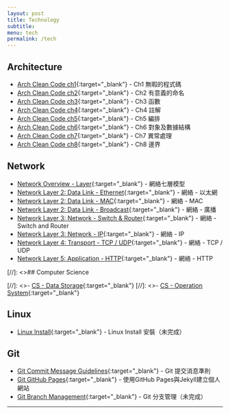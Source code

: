 ```yaml
---
layout: post
title: Technology
subtitle:
menu: tech
permalink: /tech
---
```


## Architecture

- [Arch Clean Code ch1](http://www.hauchenglee.com/tech/2020/01/05/clean-code-ch1.html){:target="_blank"} - Ch1 無暇的程式碼
- [Arch Clean Code ch2](http://www.hauchenglee.com/tech/2020/01/06/clean-code-ch2.html){:target="_blank"} - Ch2 有意義的命名
- [Arch Clean Code ch3](http://www.hauchenglee.com/tech/2020/01/07/clean-code-ch3.html){:target="_blank"} - Ch3 函數
- [Arch Clean Code ch4](http://www.hauchenglee.com/tech/2020/01/08/clean-code-ch4.html){:target="_blank"} - Ch4 註解
- [Arch Clean Code ch5](http://www.hauchenglee.com/tech/2020/01/09/clean-code-ch5.html){:target="_blank"} - Ch5 編排
- [Arch Clean Code ch6](http://www.hauchenglee.com/tech/2020/01/10/clean-code-ch6.html){:target="_blank"} - Ch6 對象及數據結構
- [Arch Clean Code ch7](http://www.hauchenglee.com/tech/2020/01/11/clean-code-ch7.html){:target="_blank"} - Ch7 異常處理
- [Arch Clean Code ch8](http://www.hauchenglee.com/tech/2020/01/12/clean-code-ch8.html){:target="_blank"} - Ch8 邊界

## Network

- [Network Overview - Layer](http://www.hauchenglee.com/tech/2020/04/18/network-osi.html){:target="_blank"} - 網絡七層模型
- [Network Layer 2: Data Link - Ethernet](http://www.hauchenglee.com/tech/2020/04/19/network-ethernet.html){:target="_blank"} - 網絡 - 以太網
- [Network Layer 2: Data Link - MAC](http://www.hauchenglee.com/tech/2020/04/20/network-mac.html){:target="_blank"} - 網絡 - MAC
- [Network Layer 2: Data Link - Broadcast](http://www.hauchenglee.com/tech/2020/04/21/network-broadcast.html){:target="_blank"} - 網絡 - 廣播
- [Network Layer 3: Network - Switch & Router](http://www.hauchenglee.com/tech/2020/04/22/network-switch-router.html){:target="_blank"} - 網絡 - Switch and Router
- [Network Layer 3: Network - IP](http://www.hauchenglee.com/tech/2020/04/23/network-ip.html){:target="_blank"} - 網絡 - IP
- [Network Layer 4: Transport - TCP / UDP](http://www.hauchenglee.com/tech/2020/04/24/network-tcp-udp.html){:target="_blank"} - 網絡 - TCP / UDP
- [Network Layer 5: Application - HTTP](http://www.hauchenglee.com/tech/2020/04/26/network-http.html){:target="_blank"} - 網絡 - HTTP

[//]: <>## Computer Science

[//]: <>- [CS - Data Storage](http://www.hauchenglee.com/tech/2020/07/30/cs-data-storage.html){:target="_blank"}
[//]: <>- [CS - Operation System](http://www.hauchenglee.com/tech/2020/08/02/cs-operation-system.html){:target="_blank"}

## Linux

- [Linux Install](){:target="_blank"} - Linux Install 安裝（未完成）

## Git

- [Git Commit Message Guidelines](http://www.hauchenglee.com/tech/2019/12/25/git-commit-msg-guidelines.html){:target="_blank"} - Git 提交消息準則
- [Git GitHub Pages](http://www.hauchenglee.com/tech/2021/07/11/githubpages.html){:target="_blank"} - 使用GitHub Pages與Jekyll建立個人網站
- [Git Branch Management](){:target="_blank"} - Git 分支管理（未完成）

---
